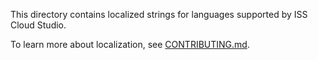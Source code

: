 This directory contains localized strings for languages supported by ISS Cloud Studio.

To learn more about localization, see [CONTRIBUTING.md](../../../../CONTRIBUTING.md#localization).
